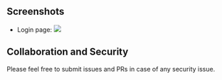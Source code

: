   ## Screenshots
  - Login page:
  ![](https://i.imgur.com/Qsjfygj.png)
  ## Collaboration and Security
  Please feel free to submit issues and PRs in case of any security issue.
